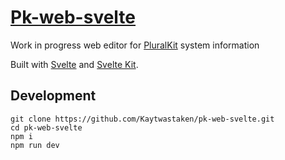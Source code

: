 # [Pk-web-svelte](https://pk.kayt.dev)
Work in progress web editor for [PluralKit](https://pluralkit.me) system information

Built with [Svelte](https://svelte.dev) and [Svelte Kit](https://kit.svelte.dev).

## Development

```
git clone https://github.com/Kaytwastaken/pk-web-svelte.git
cd pk-web-svelte
npm i
npm run dev
```